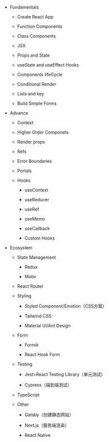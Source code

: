 - Fundamentals

  - Create React App

  - Function Components

  - Class Components

  - JSX

  - Props and State

  - useState and useEffect Hooks

  - Components lifeCycle

  - Conditional Render

  - Lists and key

  - Build Simple Forms

- Advance

  - Context

  - Higher Order Componets

  - Render props

  - Refs

  - Error Boundaries

  - Portals

  - Hooks

    - useContext

    - useReducer

    - useRef

    - useMemo

    - useCallback

    - Custom Hooks

- Ecosystem

  - State Management

    - Redux

    - Mobx

  - React Router

  - Styling

    - Styled Component/Emotion（CSS方案）

    - Tailwind CSS

    - Material UI/Ant Design

  - Form

    - Formik

    - React Hook Form

  - Testing

    - Jest+React Testing Library（单元测试）

    - Cypress（端到端测试）

  - TypeScript

  - Other

    - Gatsby（创建静态网站）

    - Next.js（服务端渲染）

    - React Native